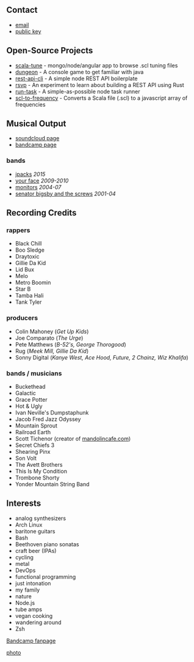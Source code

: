 ## Contact

- [email](mailto:joe@jcpst.com)
- [public key](/pgp.txt)

## Open-Source Projects

- [scala-tune][1] - mongo/node/angular app to browse .scl tuning files
- [dungeon][2] - A console game to get familiar with java
- [rest-api-cli][3] - A simple node REST API boilerplate
- [rsvp][4] - An experiment to learn about building a REST API using Rust
- [run-task][5] - A simple-as-possible node task runner
- [scl-to-frequency][6] - Converts a Scala file (.scl) to a javascript array of frequencies

[1]: https://jcpst.github.io/scala-tune
[2]: https://github.com/jcpst/dungeon
[3]: https://www.npmjs.com/package/rest-api-cli
[4]: https://github.com/jcpst/rsvp
[5]: https://github.com/jcpst/run-task
[6]: https://github.com/jcpst/scl-to-frequency

## Musical Output

- [soundcloud page][7]
- [bandcamp page][8]

### bands

- [jpacks][9] *2015*
- [your face][10] *2009-2010*
- [monitors][11] *2004-07*
- [senator bigsby and the screws][12] *2001-04*

[7]: https://soundcloud.com/josephpost
[8]: https://josephpost.bandcamp.com/
[9]: https://archive.org/details/JPACKSRPM2015Mp3
[10]: http://yourface.bandcamp.com
[11]: http://monitors.bandcamp.com
[12]: http://sbats.bandcamp.com

## Recording Credits

### rappers

* Black Chill
* Boo Sledge
* Draytoxic
* Gillie Da Kid
* Lid Bux
* Melo
* Metro Boomin
* Star B
* Tamba Hali
* Tank Tyler

### producers

* Colin Mahoney (_Get Up Kids_)
* Joe Comparato (_The Urge_)
* Pete Matthews (_B-52's, George Thorogood_)
* Rug (_Meek Mill, Gillie Da Kid_)
* Sonny Digital (_Kanye West, Ace Hood, Future, 2 Chainz, Wiz Khalifa_)

### bands / musicians

* Buckethead
* Galactic
* Grace Potter
* Hot & Ugly
* Ivan Neville's Dumpstaphunk
* Jacob Fred Jazz Odyssey
* Mountain Sprout
* Railroad Earth
* Scott Tichenor (creator of [mandolincafe.com](http://www.mandolincafe.com/))
* Secret Chiefs 3
* Shearing Pinx
* Son Volt
* The Avett Brothers
* This Is My Condition
* Trombone Shorty
* Yonder Mountain String Band

## Interests 

- analog synthesizers
- Arch Linux
- baritone guitars
- Bash
- Beethoven piano sonatas
- craft beer (IPAs)
- cycling
- metal
- DevOps
- functional programming
- just intonation
- my family
- nature
- Node.js
- tube amps
- vegan cooking
- wandering around
- Zsh

[Bandcamp fanpage](https://bandcamp.com/josephpost)

[photo](/assets/images/joefresco.jpg)
